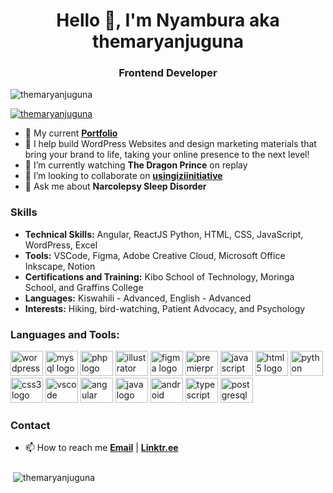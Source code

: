 <h1 align="center">Hello 👋, I'm Nyambura aka themaryanjuguna</h1>
<h3 align="center">Frontend Developer</h3>

<p align="left"> <img src="https://komarev.com/ghpvc/?username=themaryanjuguna&label=Profile%20views&color=0e75b6&style=flat" alt="themaryanjuguna" /> </p>

<p align="left"> <a href="https://twitter.com/themaryanjuguna" target="blank"><img src="https://img.shields.io/twitter/follow/themaryanjuguna?logo=twitter&style=for-the-badge" alt="themaryanjuguna" /></a> </p>

- 🔭 My current **[Portfolio ](https://themaryanjuguna.github.io/portfolio/)**
- 🎨  I help build WordPress Websites and design marketing materials that bring your brand to life, taking your online presence to the next level!
- 🌱 I’m currently watching **The Dragon Prince** on replay
- 💞️ I’m looking to collaborate on **[usingiziinitiative](https://themaryanjuguna.github.io/usingiziinitiative/)**
- 💬 Ask me about **Narcolepsy Sleep Disorder**

### Skills
* **Technical Skills:** Angular, ReactJS Python, HTML, CSS, JavaScript, WordPress, Excel
* **Tools:** VSCode, Figma, Adobe Creative Cloud, Microsoft Office Inkscape, Notion
* **Certifications and Training:** Kibo School of Technology, Moringa School, and Graffins College
* **Languages:** Kiswahili - Advanced, English - Advanced
* **Interests:**  Hiking, bird-watching, Patient Advocacy, and Psychology

###
<h3 align="left">Languages and Tools:</h3>
<div align="left">
  <img src="https://cdn.jsdelivr.net/gh/devicons/devicon/icons/wordpress/wordpress-original.svg" height="40" width="52" alt="wordpress logo"/>
  <img src="https://cdn.jsdelivr.net/gh/devicons/devicon/icons/mysql/mysql-original-wordmark.svg" height="40" width="52" alt="mysql logo"/> 
  <img src="https://cdn.jsdelivr.net/gh/devicons/devicon/icons/php/php-original.svg" height="40" width="52" alt="php logo"/>
  <img src="https://cdn.jsdelivr.net/gh/devicons/devicon/icons/illustrator/illustrator-line.svg" height="40" width="52" alt="illustrator logo"/> 
  <img src="https://cdn.jsdelivr.net/gh/devicons/devicon/icons/figma/figma-original.svg" height="40" width="52" alt="figma logo"/> 
  <img src="https://cdn.jsdelivr.net/gh/devicons/devicon/icons/premierepro/premierepro-original.svg" height="40" width="52" alt="premierpro logo"/> 
  <img src="https://cdn.jsdelivr.net/gh/devicons/devicon/icons/javascript/javascript-original.svg" height="40" width="52" alt="javascript logo"  />
  <img src="https://cdn.jsdelivr.net/gh/devicons/devicon/icons/html5/html5-original.svg" height="40" width="52" alt="html5 logo"  />
  <img src="https://cdn.jsdelivr.net/gh/devicons/devicon/icons/python/python-original.svg" height="40" width="52" alt="python logo"  />
  <img src="https://cdn.jsdelivr.net/gh/devicons/devicon/icons/css3/css3-original.svg" height="40" width="52" alt="css3 logo"  />
  <img src="https://cdn.jsdelivr.net/gh/devicons/devicon/icons/vscode/vscode-original.svg" height="40" width="52" alt="vscode logo"  />
  <img src="https://cdn.jsdelivr.net/gh/devicons/devicon/icons/angularjs/angularjs-original.svg" height="40" width="52" alt="angular logo"/> 
  <img src="https://cdn.jsdelivr.net/gh/devicons/devicon/icons/java/java-original-wordmark.svg" height="40" width="52" alt="java logo"/>
  <img src="https://cdn.jsdelivr.net/gh/devicons/devicon/icons/android/android-original-wordmark.svg" height="40" width="52" alt="android logo"/>
  <img src="https://cdn.jsdelivr.net/gh/devicons/devicon/icons/typescript/typescript-original.svg" height="40" width="52" alt="typescript logo"/> 
  <img src="https://cdn.jsdelivr.net/gh/devicons/devicon/icons/postgresql/postgresql-original-wordmark.svg" height="40" width="52" alt="postgresql logo"/> 
</div>

###


### Contact
- 📫 How to reach me **[Email](themaryanjuguna@gmail.com)** | **[ Linktr.ee](https://linktr.ee/themaryanjuguna)**

###
<p>&nbsp;<img align="center" src="https://github-readme-stats.vercel.app/api?username=themaryanjuguna&show_icons=true&locale=en" alt="themaryanjuguna" /></p>


<!---
themaryanjuguna/themaryanjuguna is a ✨ special ✨ repository because its `README.md` (this file) appears on your GitHub profile.
You can click the Preview link to take a look at your changes.
--->
